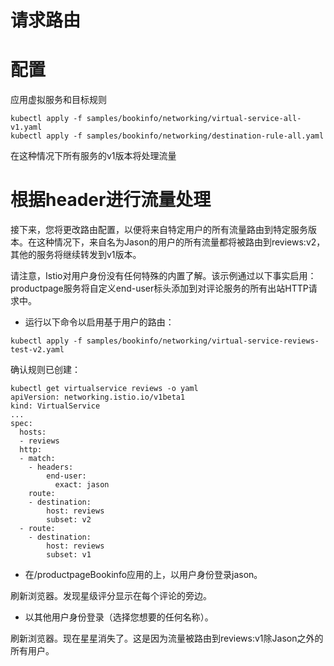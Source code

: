 # 请求路由

# 配置

应用虚拟服务和目标规则

```
kubectl apply -f samples/bookinfo/networking/virtual-service-all-v1.yaml
kubectl apply -f samples/bookinfo/networking/destination-rule-all.yaml
```

在这种情况下所有服务的v1版本将处理流量

# 根据header进行流量处理

接下来，您将更改路由配置，以便将来自特定用户的所有流量路由到特定服务版本。在这种情况下，来自名为Jason的用户的所有流量都将被路由到reviews:v2，其他的服务将继续转发到v1版本。

请注意，Istio对用户身份没有任何特殊的内置了解。该示例通过以下事实启用：productpage服务将自定义end-user标头添加到对评论服务的所有出站HTTP请求中。

- 运行以下命令以启用基于用户的路由：

```
kubectl apply -f samples/bookinfo/networking/virtual-service-reviews-test-v2.yaml
```

确认规则已创建：

```
kubectl get virtualservice reviews -o yaml
apiVersion: networking.istio.io/v1beta1
kind: VirtualService
...
spec:
  hosts:
  - reviews
  http:
  - match:
    - headers:
        end-user:
          exact: jason
    route:
    - destination:
        host: reviews
        subset: v2
  - route:
    - destination:
        host: reviews
        subset: v1
```

- 在/productpageBookinfo应用的上，以用户身份登录jason。

刷新浏览器。发现星级评分显示在每个评论的旁边。

- 以其他用户身份登录（选择您想要的任何名称）。

刷新浏览器。现在星星消失了。这是因为流量被路由到reviews:v1除Jason之外的所有用户。
